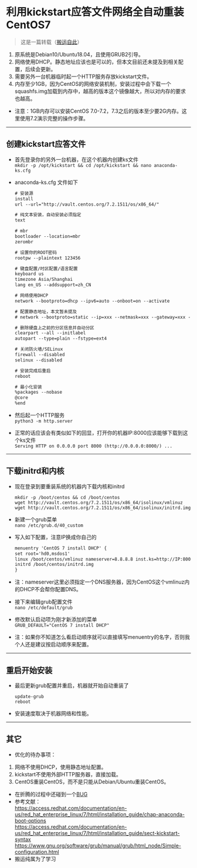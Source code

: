 # 利用kickstart应答文件网络全自动重装CentOS7

> 这是一篇转载（[搬运自此](https://lala.im/7237.html)）

1. 原系统是Debian10/Ubuntu18.04，且使用GRUB2引导。
2. 网络使用DHCP。静态地址应该也是可以的，但本文目前还未提及到相关配置，后续会更新。
3. 需要另外一台机器临时起一个HTTP服务存放kickstart文件。
4. 内存至少1GB，因为CentOS的网络安装机制，安装过程中会下载一个squashfs.img加载到内存中，越高的版本这个镜像越大，所以对内存的要求也越高。

- 注意：1GB内存可以安装CentOS 7.0-7.2，7.3之后的版本至少要2G内存。这里使用7.2演示完整的操作步骤。

***

## 创建kickstart应答文件

- 首先登录你的另外一台机器，在这个机器内创建ks文件  
    `mkdir -p /opt/kickstart && cd /opt/kickstart && nano anaconda-ks.cfg`

- anaconda-ks.cfg 文件如下

    ```txt
    # 安装源
    install
    url --url="http://vault.centos.org/7.2.1511/os/x86_64/"

    # 纯文本安装，自动安装必须指定
    text

    # mbr
    bootloader --location=mbr
    zerombr

    # 设置你的ROOT密码
    rootpw --plaintext 123456

    # 键盘配置/时区配置/语言配置
    keyboard us
    timezone Asia/Shanghai
    lang en_US --addsupport=zh_CN

    # 网络使用DHCP
    network --bootproto=dhcp --ipv6=auto --onboot=on --activate

    # 配置静态地址，本文暂未提及
    # network --bootproto=static --ip=xxx --netmask=xxx --gateway=xxx --nameserver=8.8.8.8 --ipv6=auto --onboot=on --activate

    # 删除硬盘上之前的分区信息并自动分区
    clearpart --all --initlabel
    autopart --type=plain --fstype=ext4

    # 关闭防火墙/SELinux
    firewall --disabled
    selinux --disabled

    # 安装完成后重启
    reboot

    # 最小化安装
    %packages --nobase
    @core
    %end
    ```

- 然后起一个HTTP服务  
    `python3 -m http.server`

- 正常的话应该会有类似如下的回显，打开你的机器IP:8000应该能够下载到这个ks文件  
     `Serving HTTP on 0.0.0.0 port 8000 (http://0.0.0.0:8000/) ...`

***

## 下载initrd和内核

- 现在登录到要重装系统的机器内下载内核和initrd

    ```shell
    mkdir -p /boot/centos && cd /boot/centos
    wget http://vault.centos.org/7.2.1511/os/x86_64/isolinux/vmlinuz
    wget http://vault.centos.org/7.2.1511/os/x86_64/isolinux/initrd.img
    ```

- 新建一个grub菜单  
    `nano /etc/grub.d/40_custom`

- 写入如下配置，注意IP换成你自己的

    ```txt
    menuentry 'CentOS 7 install DHCP' {
    set root='hd0,msdos1'
    linux /boot/centos/vmlinuz nameserver=8.8.8.8 inst.ks=http://IP:8000/anaconda-ks.cfg
    initrd /boot/centos/initrd.img
    }
    ```

- 注：nameserver这里必须指定一个DNS服务器，因为CentOS这个vmlinuz内的DHCP不会帮你配置DNS。
- 接下来编辑grub配置文件  
    `nano /etc/default/grub`
- 修改默认启动项为刚才新添加的菜单  
    `GRUB_DEFAULT="CentOS 7 install DHCP"`

- 注：如果你不知道怎么看启动顺序就可以直接填写menuentry的名字，否则我个人还是建议按启动顺序来配置。

***

## 重启开始安装

- 最后更新grub配置并重启，机器就开始自动重装了

    ```shell
    update-grub
    reboot
    ```

- 安装速度取决于机器网络和性能。

***

## 其它

- 优化的待办事项：

1. 网络不使用DHCP，使用静态地址配置。
2. kickstart不使用外部HTTP服务器，直接加载。
3. CentOS重装CentOS，而不是只能从Debian/Ubuntu重装CentOS。

- 在折腾的过程中还碰到一个[BUG](https://bugs.centos.org/view.php?id=13969)
- 参考文献：  
    <https://access.redhat.com/documentation/en-us/red_hat_enterprise_linux/7/html/installation_guide/chap-anaconda-boot-options>  
    <https://access.redhat.com/documentation/en-us/red_hat_enterprise_linux/7/html/installation_guide/sect-kickstart-syntax>  
    <https://www.gnu.org/software/grub/manual/grub/html_node/Simple-configuration.html>
- 搬运纯属为了学习
